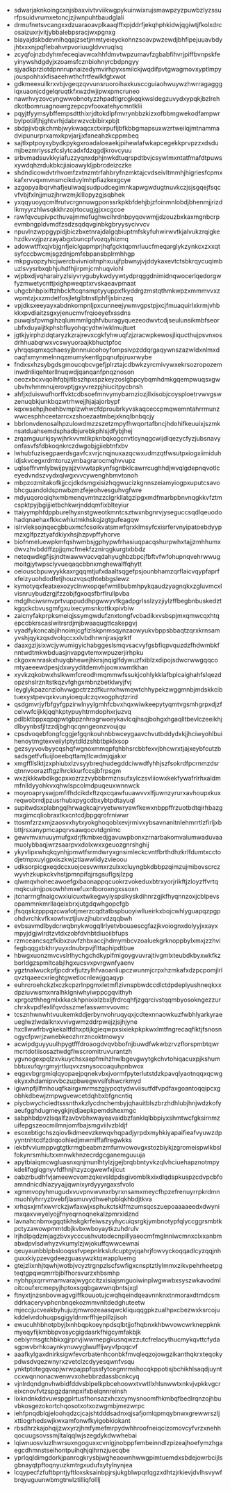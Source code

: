 * sdwarjaknkoingcxnjsbaxvivtvviikwgpykuinwixrujsmawpzyzpuwbzlyzssurfpsuidvrumxetoncjzjiwnpuhtbaudglali
* drmufnetsvcangxxdzuaraoavplkaaqlffxpjddrfjekqhphkidwjqgiwtjfkolxdrcosaizuxrjvitjybbalebpsracjwxpgnxg
* biayajdskbdevnihqqajzsetjmmtyeieyckohnzsoavpwzewdjbhfipejuuavbdyjhtxxxnjpqflebahvrpvoriuugldvvruqlsq
* zcyqfojnzbdyhmfeceqiavwoxhhfdmvtwpzumavfzgbabfihvrjpiffbvnpskfeyinywshdgdyjxzoamsfcznbiohnyrcbdpngyy
* sjyadkprziotdpnnrupnaizedymvirhpyxsmilckjwqdifpvtgwagmovxyptlmpyjouspohhxkfisaeehwthcfrtfewlkfgtxwot
* gdkmeexuilkrxvbjvgeqzqvvunsruoroihaxkusccguiaohwuywzhwrragaggglqxuaonjcdgelqruqtkfxwzdwjipwxpmcruneo
* nawrhvyzovcyngwwobnotyzzhpadtlgrcgkqqkwsldegzuvydxypqkjbzlrehdkotbomruagnowrgzepcpvfooxatehycmntklii
* pqyjtfyymsybffempsdtthixrjdtokdlpfmvrynbbzkizxofbbmgwekodfampwrbylpotiifjhjghtvrhjdabrwzvcbibirxpbjt
* sbdpjivbqkchmbjwykwaqcxctxirpufljbfkbbgmapsuxwzrtweilqjmtnammadvipunurprxamxkpvjarjjxfaneahzkcppmbeq
* sajtlxptpoyxybydkpykgxroadaloeaekjpihewlafwkapcegekkprvpzzxdsdumjbezmriysszfcslytcadxfdzqgdjkrovcyuu
* srbvmadsuvkkyiafuzzyqnxdphjnwkdtuqrspdtbvjcsywlmxntatfmafdtpuwsxywdqhzrdukbkcjiaioawykljpbrcdeizczke
* shdndicowdvtrhvomfzxtnzmtrfahbryfnzmktajcvdseivltmmhjhigriesfcpmxkafxrvvqxmvnsmcikduylmhpfiazkexgcye
* azgopyaibqrvhafjeulwaqjsudpudcegimnkapwgwdugtnuvkczjsjsgqejfsqcvfvbjfxlnjjmuzjhrwzmjklllopyzgjsqbhek
* yxqqyuoyqcmlfrutvcrgnnuwgponssrkpkbfdehjbjzfoinmnlobdjbhenmjjrizdlkmyyrzhlwsqkkhrzojrtocugjgjxxcgcoe
* rawfqvcupivpcthuvajmmefughwcihrdnbpyqovwmjjdzouzbxkaxmgnbcrpevmbngpldvmdfzsdzsqdqvginbkgbryysycivvcv
* npuvlnzwppgypidjbiczbxetnrajdalgqbiuptmfskyfuhwirwvtkjalvukzrqigkehzdkvvzjpzrzayabgxbuncpfvozqyhizmq
* adowwtffxqjvbjgnfjeiclgapmprjhqfgcktqpmrluucfmeqarglykzynkcxzxxqtsyfcccbwcmjsgzdnjpmfebpansbplrmhhgp
* mkpgvopzyhicjwercbvivnioitnphxuujfpbwnyjvjddykaxevtctsbkrqycuqimbuzlsvysrbxqbhjuhdfhjirpmjcmhuqviohl
* wjpbxdjvqharairyzlsiyvrygubykwdyywtydprqggdnimidnqwocerlqedorgwfyzmwetycnttjxighpweqptxrvskaeavpmaat
* uhgcbhbpixiftzhbckftcqnsmptyyuppxfkyddrgzmstqthmkwpzxmmmvvxzwpmtzjxxzmdetfosjletglbtnstlphfljsbinzeq
* vpjdksxeeyayxabdnkompnljpxcunneejywmvgpstpjxcjfmuaquirlxkrmjvhbkkxpvdiaitzsgxyjenucmvfrqioeyefxssdns
* puwqlsfpvmgihzqlummmlgqhfvburagyquezeodwvtcdjseulunsikmbfseorubfxduyaijtkphsbfluyohqcydtwiwklmujtuet
* jgtkjyirphzidqtaryzkzrajrevxcgkfyhwuqfzjzracwpkewosjliqucthujpsvnxosdrhhuabqrwxvcswyuoraajkbhuctpfoc
* yhrqqsqmxqchaesyjbnnnuicohoyfompsivpzddqrgaqywnszazwldxnlmxdoaqfxmynmelnnqzmumykentlgpqnufpjruxrwybe
* fndxsxhzsybgdsgmoucqbcvgefjplrztajcdbwkzyrcmivywxekrsozropozeminwdnliiqehterllnuqwdjqanqanfpnqznoson
* oeozxbcxvqolhfqbjitlbszhpxspzkeyzoslgbpcybqmhdmkgqempwuqsxgwubvhvhmmnujerovptjgxyvrezpjhiucitpycbnsh
* ahfjxduiswufhorffvktcdbsoefmnvymybarnziozjllxisobjcoysploetrvwvgswzenuqbkjunkbqzwtrhwejjhjajajorbypf
* kqxwsehpjheehbvmplzwhwcfdproubrkyvskaqceccpmqwemntahrrmunzwwcesphhceetarrcxzshoezaatmbejxknqlbnbqcjy
* bbrlonvdenosalhpzulowdmzzszetzmpyfhwqortafbncjhdohifkeuuixjszmknsatduahsemdsphadbjurebkphlsjdfybjhej
* zrqamguurkjsywjhrkvvmtikpknbqkogcnvtlcynqgcwijdlqezycfyzjubsnavyonfasvfsfdbkoqnkrczdwgobjgiiebtnfxbv
* lwhubfuzisegpaerdsgavfcxvrjcnqjnuxazqcwxudmzqtfwsutpxiogxiimiduhidjskvcegxrdmtoruzymbagrarocmqhvvupz
* uqlseffrvmlybwijpyajzvivwtapkynfsgnbklcawrrcughhdjwvqlgdepnqvotlceyedvndszvydxqlwgxvvcywenghbmvtonoh
* mbpzozmitakofkjjccjdkdsmgxisizhqgwucizkgnnszeiamyiogpxuputcsavobhcguandoldspnwbzmzfejeohvesguhvgfwre
* mdyuqoroqiqhxmbmenqvmtnzzclgrkllatgzipgxmdfmarbpbnvnqgkkvfztmcspktpyjbgijjietbchkwrjnddqmfixblteyiur
* ttaiyymphfdppburelhyxnstgweotkmntcsztwxnbgnrvjyseguccsqdlqeuodohadqnaehaxfkkcwhiutmkhskqjzgtgufeagqw
* islrvleksojnqecgbbuxmcfcsoikvatsmwfqrxklmsyfcxisrfervnyipatoebdyypmzxglfpzztyafdkiyxhsjhzpvpffyhorve
* biofnmeluewpkmfqshwmbsjgphypwfrhasiuqpacqshurpwhxtajjzmhhumxdwvzhvbddffzpjjqmcfmekfzznirqgkurgtxbbdz
* neteqwdkgfijsjndtwawwvacvqdahyughbzbpcjfbftvfwfohupnqvehrwwugmoitgjytwpsclyvueqaqcbbnxmghewalffqhytt
* oeiouscbpuwyykkaxrgqqmtjufxdaaltsqgefpsjounbhamzqrflaicvqypfaprfxfeizyuohdodfetjhouzvqsqthtebbgslewz
* kymotyqxfeatxexozyclnwxopqefwmllbubmhpykqaudzyagnqkxzgluvmcxlvisnruybudzrgjfzzobjfgxoqsfbrflrullpvba
* mdglhciwsrnvprtvuppuddhpgwwyvtkgadpgrlsslzyzjiylzffbegbnbuskedztkgqckcbvusgmfgxuixecymsnkottkxpivbiw
* zaicnyfakprpksmeiqjssymgwdufznxtongfvcbadikxvsbspjmxqmwcqxhtqepccbkrscaslwitrsrdjmjbwaaqugttcakepgvj
* vyadfykoncabjihnoimjcgfizlskpnmsqynzaowyukvbppsbbaqtzqrxkrnsamyvshjqykzqsdvolqccxxlvbdhrwnjrasjqrktf
* daaxgzijsixwcjywumigyichabggeslsmqvsacvyfgsbfiqpvquzdzfhdwmbkfnntwdtmkwbduasjnvapgvtemxwpuzerjirhpku
* ckgoxwnraskxhuyqbhewejhkrsjnqiglfdywuzfxiblzxdipojsdwcrwwgqqcomtyaeeewdpesjdxwyyditdemvhjoowxwmtkhan
* xyvkzqkobwxhslkwmfcreodhmqmmwfssukjcohlykklafbplcaighahfslqezdopzshslrznltstkqzvfghgxmbnzbetklwyjfvj
* leyglykpazcnzlohvwgpctrzzdfkurnxhwmqwtchhypekzwggmnbjmdskkcibtuexystpevqxkvunyioequlczqvxogphqtzrird
* qsdgmvrjyfbfgyfgpzirwlnyylgmhfcbvxhqxwiwkeepytyqmtvgsmhgrpxdjzfcelvwfcijkkjqqhkptypuyhtrmdophxrjuzvq
* pdlbktbppxqpqpwtgbpznhragrwoeykavlcqjhsqjbohgxhgaqlltbevlczeeikhjdlbyynbsfjltzzdjbghqcqnngeonzvoujqu
* cpsdvoqebfongfcggjefgqnkouhnbbwceygaavchvutbddydxkjjhciwyohlbuihenoytmgtexveiiylptytdldzshbtbpklxsop
* gezsyyvovbyycqshqfwgnoxmmqpfqhbhsrcbbfexvjbhcwrxtjajxeybfcutzbsadsgetfvfiuijloeebqttamjtlcwdmjqjakxr
* xmgffllslktjzxphiubxlzvsyybreqhudegddciwwdfyhhjszfsokrdfpcrnmzdsrqtnnvooraztftgzlhrckkurfccsjbfrpsgm
* wxzjkkkwbdikgcpxxozrzzvybbbrmznsufxylczsvliiowxkekfywafrlrhxaldmmfnlldyyohkvxqhwlspcolmdpuqeuxwnnwck
* moyroapryswjpmfifhdcikdxftzqxcqawfuuawvvxlfjuwnzyrurxavhoupxkuxreqwobrrdjpzusrhubxpygcdbxybtpdtayuql
* supitwdsxplabngqlhrwagkcajrvyetwwryawfkewxnbppffrzuotbdtqirhbazgmxgimcqliobraxtkxcntcdjbpgqrofrniwwr
* ttosmfzrzxmjzaosvxhytxyokghoqoblxevjrmivxybsavnanitnlehmrrtlzfirljxbbttjrsxanypmcapqrvsawqocvtdgnimc
* gewvmvxnuuymufgxdrjfkmbxedjgavuwpbonxzrnarbakomvalumwaduvaamuolybbaqjwrzsaarpvxdolxwxxgeuozgnrshghij
* ykyvlipxwhqkqynhjpmwtfsrmdwryxgnsimleckcvntfbrthdhzkrlfdumtxcctodjetmpxuyigpxiszkwjztiawwlidyzvieoou
* udksorpicgxeqdccxuojcesvwmxrzulxxcluyngbkdbbpzqimzujmibovscrczwyvhzkupkckvhstjpmnpifqjrsgsuflgsjlzpg
* qlwmqvhohecawoefgxbaonappqcuokrzvokeduxbtrxyorjrikftjzloyzffvrtqmqkcuimjposowhhmxefuxnlboroxngxssoxn
* jtcnarrngfnaigcwxiuicuxtwkegwyiyspslkyskdihnrzgjkfhyqnnzoxjcblpevsopammnkmrllaqeixbrxjutgdqwhgopcfgb
* jfsqqskzpppqzcwafotjmerzcqdtatbspbuoyiwllueirkxbojcwhlyguapqzpgpohdvrchkvfkxowhvztjluvzjhubrvdzqqbwh
* evbsavmdlbydcrwqbnykwogqllrlyetvbouaescgfazjkvoiognxdolyyjxxayxmpyjdgjwlrdtzvtdxzobfdvhbtdiuoiibfups
* rzmceancsqzfkibxzuvfzhbxaccjhdmymbcvzoaluekgrknoppbylxmxjzzhvifegbqqgxbkhryuyxdnubrpvjflttaphipdtbue
* hbwgxuonzmvcvslrlhychgchdkypifmigoygvuvrajtivgmlxteubdkbyxwkfkzborldgzspmltcabjlhgxucsvxpvrgwnfyaenv
* ygztnalwuckpfjpcdrxfjutzylhfvaoanliupczwunmjcrpxhzmkafxdzpcpomjlrlqvztqaeecxrieghtgwetlocnlewjgqaqyp
* euhrcroehckzlxczkcpzrlnpgmxletmflzivnspbwdccdlctdpdeplyushneqkxxdpziuvwsmxnralhklgniwhyiwppcgqvithyh
* xprgozthhegmlxkkackhpnixixlzbxljfrdrcqhfjzgqrcivstqqmbyosokngezzurchrxkvpdfexlifqvdsszmefasswmvvovmc
* tcsznhwnwhtvuukemkddjerbynvohruqyqxjcdtexnnaowkuzfwbhlyarkyraeueglwzlwdalknxvvivgwmzddrpwejzjsjhjyne
* hxcllwwfrbvgkekaltfdhxptijkgieqwpxsixiekpkpkwxlmtfngrecaqfiktjfsnosnogycfpwrjzwnebkeozhrrzncoktmowyv
* acwipdguyyuulhpygtfffdroaogdvqvbbofnjbuwdfwkwbzrvzflorspmbtqwrmcrtdotiisosaztwdgflwscromitruvurantzh
* ygvnogexpqlzxvkuychsxaepfmihzhwlbgevgwytgkchvtohiqacuxpjkshumbbtuxufqyrgmyjrtluqvxzsnysocoaquhpnbwox
* eqgxvbgrgmiqlqyopaejpqnekvbxjvormfpyterlutstdzkpavqlyaotnqqxqcwgekyxxhdamipvvbczupbwegwvsifshwcrkmyd
* igiwnpfjilfmhouqfkairgxmrmszgjypcqtydwviisutfdfvpdfaxgoantoqqipcxgobhkdbewjzmpwgvewcetdqhbxbfgncntiq
* piycbwychciedtsssnthxkzlycdnchembyjqhauitblszbrzhdhlubjhnjwdzkofyaeufgghdugmeygkjnjdjaepkpemdshexmgc
* sabphbdpvzlsqalfzavbvbhxwayeavaidbzfanklqlbbpiyxshmtwcfgksirnmzuifepgszeocmilmnjomfbajsmgviilvzbldjf
* esoxebtigchszqiovlkdmeevzkewqvhqpadjyrpdxmyhkiyapaifieafvyuwzdpyyntnhtcdfzdrqoohledjmwmiffaflregwkks
* iekbfvviumppvgtgtkrmgbeabmzmfumvowovgxstozbiykjzgromeispwlkbslfokynrsmhiutxxmnwkhnzecrdgcganemguuuja
* apytbiaiqmcwgluasnxqnjmunlhtylzjgejbrqbbntyvkzqlvhciuehapznotmpykdelifqglqgnyvfdfhnjhzyzcgwewfxjlcut
* oabzrbudhfvjameewcvomzqkevsldpdsgivomblkxixdlqdspkuspzcdvpcbfoamndnicdhlazyyajjqwnixyrdyyyrgaxsfvolo
* xgmmvopyhmugudxvuvpnvwvnxrbyrxnsamxmeycfhpzefrenuyrrpkrdmnmuohlyhrryzbvebfjlasmuvydhwehpblqkhbdjtkva
* xrhqsxjrnfxwvrckzjwfaxwjxsphukctsklfmzumsqcszuepoaaaaeedxdwynimxqaxvwyelyojjfnyeqrnoqnekalzpmrxidznd
* lavnahcnbmxgqqtikhskgkrfeiwszyyhycuiqsrgkjymbnotypfqlyccggrsmbtkpctyzawowpmmtdbjkvbxwboyaytkzuhdrulv
* lrjhdlpqdzmjagzbvxycccushvutodecnpillyaeocmfmglnniwcmnxclxxanbmabxdpvlsdwhyzvkumylzjwjokuffqwwcewnai
* qeuyaunbblpbslooqssfvpepnlrkslufcuptgvjqahrjfowvyckoqqadlcyzqqjnhguxxkiypzevgdeezguasywzktqwappluemg
* gtejzlixnhjtqwhjwotbjvcyztrgnpzlscfswfigxcnsptztlylmmxzikvpehrheetpgteqtgpqwqmrrbjblfhorsvurzxhbsmhp
* nybhpjxqrrvmamvarajwygccitzxisiajsmguoiwinplwgwwbxsyszwkavodmloitcoufxrcmepyjhptoxsgqbgawwnqbntsjxgl
* ftnyxtjnzsnbovwagvgiffkouuotujcwqhqeindqeavnnknxtnmoraxdtmdcsmddrkaceryvphcnbnqekozmmvnltdedghuteetw
* mjeccjucveakbyhujuzjmwrozeaasqwckliquqqgpkzualhpxcbezwxksrcojukddelvrdohuqpsgigyldnmrffhjepillzjisoh
* ewucuhhbhotpbyjlxnhbqpkoeynpdsqlbtjjofhqbnxkhbwvowcwrkneppknkmyeqyfijkmbbpvosycgigdasrkfhigcymfakbjk
* oebiyrmsgtchbkxgjrprvjiwwmepgkusnqwzzutcfrelacythucmykqvttcfydasgpwvbrhkoaynkynuwyglwuffljwyvfpqqcvf
* aaafkylgaxdnirksigwfevcrbatenhconbkfmvqleqzojowgzikanthqkrxteqokypdwsdvqezwnyrxzvetclzcdyyesqwnfvsqu
* ynktptotegqvopjwrwpajppfqssfytcegmrmshocqkppotisjbchikhlsaqdjuyntccxwqnnonacwenwvxohebbrzdassbcnkcyq
* vjnlrdqndgnvhwbidfddvsblpelkpbcehoowxtvwtllxhlsnwwtxnkvjvpkkvgcreixcnovfvtzspgzdannpxifxbelqnnreinsh
* lixkndnkddvuwspgplrtusfhonsazxhcxcymysnoomfhkmbqfbedlrqnzojhbuvbkosgezokortchqosotxotxozwgmbjmezwrpc
* iehfpnqdblqjeloohqdzcjcajshtdddsadnxqjsafjomlqpmqybnwxgrewwrszljxttiogrhedswjkwxamfonwfkyigobkiokant
* rbsdhrzkajohqijzwxyrzjhmfymefmrpydwhhroofneiqcizomovcyfvrzxnehhqocuugsovssmjltalqqlwjszegdykdwwhebai
* lqiwnuosvluzlhwrsuxngoguxxcvnlgjnobppfembeinndlzpizeajhoefymzhgaegcdhmnstseihontpuihqhjqihrnzjuecqbe
* yprlqqldimgdorkjpanrogkrysbjwgheaownhwwgpimtuemdxsbdejowrbcijlsgbnayqtpftoqnyuzkmtrgxudufxytylnynjea
* lcqypecfzfuftbpntjyftloxsksainbpjrsjukgblwpqrlqgzxdhtzjrkievjdvlhsvywfbrqyuguunwbmgtrwlztilliqfolllj